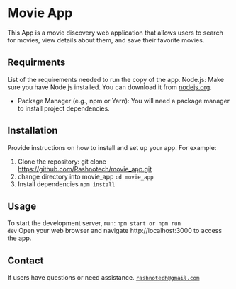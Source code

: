 # Movie App

This App is a movie discovery web application that allows users to search for movies, view details about them, and save their favorite movies.

## Requirments
List of the requirements needed to run the copy of the app.
Node.js: Make sure you have Node.js installed. You can download it from [nodejs.org](https://nodejs.org/).

- Package Manager (e.g., npm or Yarn): You will need a package manager to install project dependencies.

## Installation

Provide instructions on how to install and set up your app. For example:

1. Clone the repository:
   git clone https://github.com/Rashnotech/movie_app.git
2. change directory into movie_app
<code>cd movie_app</code>
3. Install dependencies
<code>npm install</code>

## Usage
To start the development server, run:
<code>npm start or npm run dev</code>
Open your web browser and navigate http://localhost:3000 to access the app.

## Contact
If users have questions or need assistance.
<code>rashnotech@gmail.com</code>